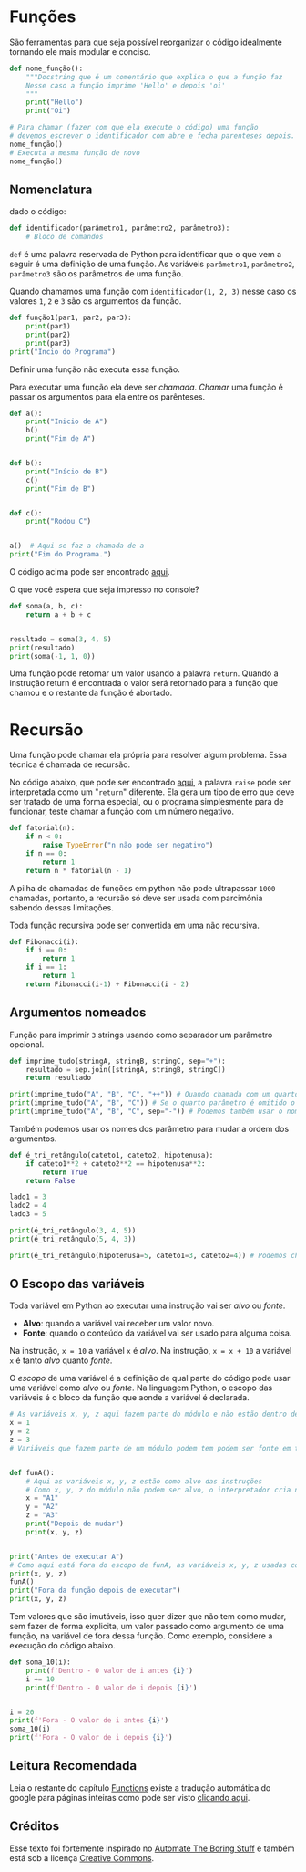 # Funções

São ferramentas para que seja possível reorganizar o código idealmente tornando ele mais modular e conciso.

```python
def nome_função():
    """Docstring que é um comentário que explica o que a função faz
    Nesse caso a função imprime 'Hello' e depois 'oi'
    """
    print("Hello")
    print("Oi")

# Para chamar (fazer com que ela execute o código) uma função
# devemos escrever o identificador com abre e fecha parenteses depois.
nome_função()
# Executa a mesma função de novo
nome_função()
```

## Nomenclatura

dado o código:

```python
def identificador(parâmetro1, parâmetro2, parâmetro3):
    # Bloco de comandos
```

`def` é uma palavra reservada de Python para identificar que o que vem a seguir é uma definição de uma função.
As variáveis `parâmetro1`, `parâmetro2`, `parâmetro3` são os parâmetros de uma função.

Quando chamamos uma função com `identificador(1, 2, 3)` nesse caso os valores `1`, `2` e `3` são os argumentos da função.

```python
def função1(par1, par2, par3):
    print(par1)
    print(par2)
    print(par3)
print("Incio do Programa")
```

Definir uma função não executa essa função.

Para executar uma função ela deve ser _chamada_.
_Chamar_ uma função é passar os argumentos para ela entre os parênteses.

```python
def a():
    print("Inicio de A")
    b()
    print("Fim de A")


def b():
    print("Início de B")
    c()
    print("Fim de B")


def c():
    print("Rodou C")


a()  # Aqui se faz a chamada de a
print("Fim do Programa.")
```

O código acima pode ser encontrado [aqui](stack.py).

O que você espera que seja impresso no console?

```python
def soma(a, b, c):
    return a + b + c


resultado = soma(3, 4, 5)
print(resultado)
print(soma(-1, 1, 0))
```

Uma função pode retornar um valor usando a palavra `return`.
Quando a instrução return é encontrada o valor será retornado para a função que chamou e o restante da função é abortado.

# Recursão

Uma função pode chamar ela própria para resolver algum problema.
Essa técnica é chamada de recursão.

No código abaixo, que pode ser encontrado [aqui](fatorial.py), a palavra `raise` pode ser interpretada como um "`return`" diferente.
Ela gera um tipo de erro que deve ser tratado de uma forma especial, ou o programa simplesmente para de funcionar, teste chamar a função com um número negativo.

```python
def fatorial(n):
    if n < 0:
        raise TypeError("n não pode ser negativo")
    if n == 0:
        return 1
    return n * fatorial(n - 1)
```

A pilha de chamadas de funções em python não pode ultrapassar `1000` chamadas, portanto, a recursão só deve ser usada com parcimônia sabendo dessas limitações.

Toda função recursiva pode ser convertida em uma não recursiva.

```python
def Fibonacci(i):
    if i == 0:
        return 1
    if i == 1:
        return 1
    return Fibonacci(i-1) + Fibonacci(i - 2)
```

## Argumentos nomeados

Função para imprimir `3` strings usando como separador um parâmetro opcional.

```python
def imprime_tudo(stringA, stringB, stringC, sep="+"):
    resultado = sep.join([stringA, stringB, stringC])
    return resultado

print(imprime_tudo("A", "B", "C", "++")) # Quando chamada com um quarto argumento ela vai usar ele para separar as strings
print(imprime_tudo("A", "B", "C")) # Se o quarto parâmetro é omitido o padrão "+" vai ser usado
print(imprime_tudo("A", "B", "C", sep="-")) # Podemos também usar o nome do quarto parâmetro para passar um argumento para ele
```

Também podemos usar os nomes dos parâmetro para mudar a ordem dos argumentos.

```python
def é_tri_retângulo(cateto1, cateto2, hipotenusa):
    if cateto1**2 + cateto2**2 == hipotenusa**2:
        return True
    return False

lado1 = 3
lado2 = 4
lado3 = 5

print(é_tri_retângulo(3, 4, 5))
print(é_tri_retângulo(5, 4, 3))

print(é_tri_retângulo(hipotenusa=5, cateto1=3, cateto2=4)) # Podemos chamar invertendo a ordem que isso não é problema, contanto que usemos os nomes corretamente
```

## O Escopo das variáveis

Toda variável em Python ao executar uma instrução vai ser _alvo_ ou _fonte_.

- **Alvo**: quando a variável vai receber um valor novo.
- **Fonte**: quando o conteúdo da variável vai ser usado para alguma coisa.

Na instrução, `x = 10` a variável `x` é _alvo_.
Na instrução, `x = x + 10` a variável `x` é tanto _alvo_ quanto _fonte_.

O _escopo_ de uma variável é a definição de qual parte do código pode usar uma variável como _alvo_ ou _fonte_.
Na linguagem Python, o escopo das variáveis é o bloco da função que aonde a variável é declarada.

```python
# As variáveis x, y, z aqui fazem parte do módulo e não estão dentro de nenhuma função
x = 1
y = 2
z = 3
# Variáveis que fazem parte de um módulo podem tem podem ser fonte em todo o módulo e funções internas dele.


def funA():
    # Aqui as variáveis x, y, z estão como alvo das instruções
    # Como x, y, z do módulo não podem ser alvo, o interpretador cria novas variáveis x, y, z que tem como escopo (alvo e fonte) a função funA e todos os blocos mais internos.
    x = "A1"
    y = "A2"
    z = "A3"
    print("Depois de mudar")
    print(x, y, z)


print("Antes de executar A")
# Como aqui está fora do escopo de funA, as variáveis x, y, z usadas como fonte são as primeiras declaradas.
print(x, y, z)
funA()
print("Fora da função depois de executar")
print(x, y, z)
```

Tem valores que são imutáveis, isso quer dizer que não tem como mudar, sem fazer de forma explicita, um valor passado como argumento de uma função, na variável de fora dessa função.
Como exemplo, considere a execução do código abaixo.

```python
def soma_10(i):
    print(f'Dentro - O valor de i antes {i}')
    i += 10
    print(f'Dentro - O valor de i depois {i}')


i = 20
print(f'Fora - O valor de i antes {i}')
soma_10(i)
print(f'Fora - O valor de i depois {i}')
```

## Leitura Recomendada

Leia o restante do capítulo [Functions](https://automatetheboringstuff.com/2e/chapter3/) existe a tradução automática do google para páginas inteiras como pode ser visto [clicando aqui](https://automatetheboringstuff-com.translate.goog/2e/chapter3/?_x_tr_sl=auto&_x_tr_tl=pt&_x_tr_hl=en&_x_tr_pto=wapp).

## Créditos

Esse texto foi fortemente inspirado no [Automate The Boring Stuff](https://automatetheboringstuff.com/2e/chapter2/) e também está sob a licença [Creative Commons](https://creativecommons.org/licenses/by-nc-sa/3.0/).
